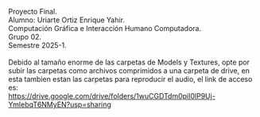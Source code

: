Proyecto Final.<BR>
Alumno: Uriarte Ortiz Enrique Yahir.<BR>
Computación Gráfica e Interacción Humano Computadora.<BR>
Grupo 02.<BR>
Semestre 2025-1.<BR><BR>
Debido al tamaño enorme de las carpetas de Models y Textures, opte por subir las carpetas como archivos comprimidos a una carpeta de drive, en esta tambien estan las carpetas para reproducir el audio, el link de acceso es: <BR> https://drive.google.com/drive/folders/1wuCGDTdm0piI0lP9Uj-YmIebqT6NMyEN?usp=sharing
